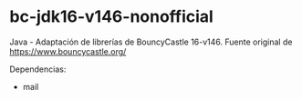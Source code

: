 # bc-jdk16-v146-nonofficial
Java - Adaptación de librerías de BouncyCastle 16-v146. Fuente original de https://www.bouncycastle.org/

Dependencias:
 * mail